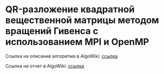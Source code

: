 # QR-разложение квадратной вещественной матрицы методом вращений Гивенса с использованием MPI и OpenMP


Ссылка на описание алгоритма в AlgoWiki: [ссылка](https://algowiki-project.org/ru/%D0%9C%D0%B5%D1%82%D0%BE%D0%B4_%D0%93%D0%B8%D0%B2%D0%B5%D0%BD%D1%81%D0%B0_(%D0%B2%D1%80%D0%B0%D1%89%D0%B5%D0%BD%D0%B8%D0%B9)_QR-%D1%80%D0%B0%D0%B7%D0%BB%D0%BE%D0%B6%D0%B5%D0%BD%D0%B8%D1%8F_%D0%BA%D0%B2%D0%B0%D0%B4%D1%80%D0%B0%D1%82%D0%BD%D0%BE%D0%B9_%D0%BC%D0%B0%D1%82%D1%80%D0%B8%D1%86%D1%8B_(%D0%B2%D0%B5%D1%89%D0%B5%D1%81%D1%82%D0%B2%D0%B5%D0%BD%D0%BD%D1%8B%D0%B9_%D1%82%D0%BE%D1%87%D0%B5%D1%87%D0%BD%D1%8B%D0%B9_%D0%B2%D0%B0%D1%80%D0%B8%D0%B0%D0%BD%D1%82))

Ссылка на отчет в AlgoWiki: [ссылка](https://algowiki-project.org/ru/%D0%A3%D1%87%D0%B0%D1%81%D1%82%D0%BD%D0%B8%D0%BA:Bulatral/QR-%D1%80%D0%B0%D0%B7%D0%BB%D0%BE%D0%B6%D0%B5%D0%BD%D0%B8%D0%B5_%D0%BF%D0%BB%D0%BE%D1%82%D0%BD%D0%BE%D0%B9_%D0%B2%D0%B5%D1%89%D0%B5%D1%81%D1%82%D0%B2%D0%B5%D0%BD%D0%BD%D0%BE%D0%B9_%D0%BC%D0%B0%D1%82%D1%80%D0%B8%D1%86%D1%8B_%D0%BC%D0%B5%D1%82%D0%BE%D0%B4%D0%BE%D0%BC_%D0%B2%D1%80%D0%B0%D1%89%D0%B5%D0%BD%D0%B8%D0%B9_%D0%93%D0%B8%D0%B2%D0%B5%D0%BD%D1%81%D0%B0)
